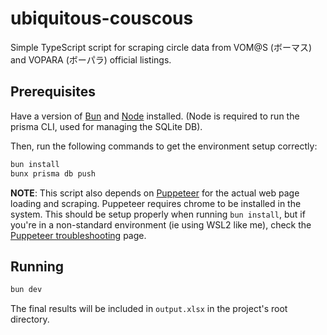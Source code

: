 # ubiquitous-couscous

Simple TypeScript script for scraping circle data from VOM@S (ボーマス) and VOPARA (ボーパラ) official listings.

## Prerequisites

Have a version of [Bun](https://bun.sh) and [Node](https://nodejs.org) installed. (Node is required to run the prisma CLI, used for managing the SQLite DB).

Then, run the following commands to get the environment setup correctly:

```bash
bun install
bunx prisma db push
```

**NOTE**: This script also depends on [Puppeteer](https://pptr.dev/) for the actual web page loading and scraping. Puppeteer requires chrome to be installed in the system. This should be setup properly when running `bun install`, but if you're in a non-standard environment (ie using WSL2 like me), check the [Puppeteer troubleshooting](https://pptr.dev/troubleshooting) page.

## Running

```bash
bun dev
```

The final results will be included in `output.xlsx` in the project's root directory.
